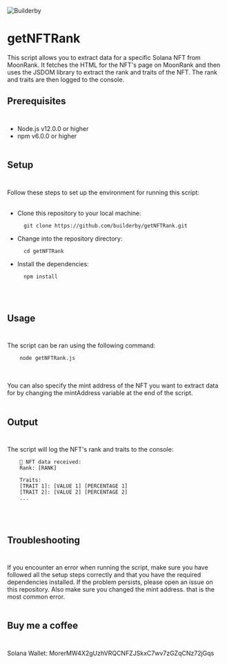 ![Builderby](https://cdn.discordapp.com/attachments/1034314910563323914/1082805122763067412/IMG_06071.png)

# getNFTRank

This script allows you to extract data for a specific Solana NFT from MoonRank. It fetches the HTML for the NFT's page on MoonRank and then uses the JSDOM library to extract the rank and traits of the NFT. The rank and traits are then logged to the console.

## Prerequisites<br><br>

- Node.js v12.0.0 or higher
- npm v6.0.0 or higher<br><br>

## Setup<br><br>

Follow these steps to set up the environment for running this script:<br><br>

- Clone this repository to your local machine:

        git clone https://github.com/builderby/getNFTRank.git

- Change into the repository directory:

        cd getNFTRank

- Install the dependencies:

        npm install

<br><br>

## Usage<br><br>

The script can be ran using the following command:

        node getNFTRank.js

<br><br>You can also specify the mint address of the NFT you want to extract data for by changing the mintAddress variable at the end of the script.<br><br>

## Output<br><br>

The script will log the NFT's rank and traits to the console:

        🎉 NFT data received:
        Rank: [RANK]

        Traits:
        [TRAIT 1]: [VALUE 1] [PERCENTAGE 1]
        [TRAIT 2]: [VALUE 2] [PERCENTAGE 2]
        ...

<br><br>

## Troubleshooting<br><br>

If you encounter an error when running the script, make sure you have followed all the setup steps correctly and that you have the required dependencies installed. If the problem persists, please open an issue on this repository. Also make sure you changed the mint address. that is the most common error.<br><br>

## Buy me a coffee<br><br>

Solana Wallet: MorerMW4X2gUzhVRQCNFZJSkxC7wv7zGZqCNz72jGqs
